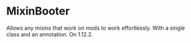 # MixinBooter
Allows any mixins that work on mods to work effortlessly. With a single class and an annotation. On 1.12.2.
